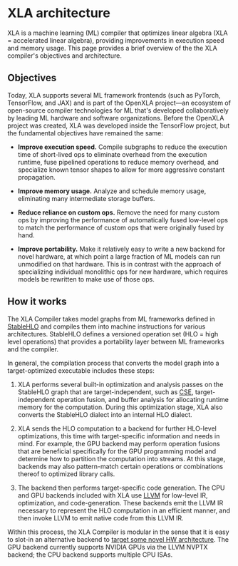 # XLA architecture

XLA is a machine learning (ML) compiler that optimizes
linear algebra (XLA = accelerated linear algebra), providing improvements in
execution speed and memory usage. This page provides a brief overview of the
the XLA compiler's objectives and architecture.

## Objectives

Today, XLA supports several ML framework frontends (such as PyTorch, TensorFlow,
and JAX) and is part of the OpenXLA project—an ecosystem of open-source compiler
technologies for ML that's developed collaboratively by leading ML
hardware and software organizations. Before the OpenXLA project was created, XLA
was developed inside the TensorFlow project, but the fundamental
objectives have remained the same:

* **Improve execution speed.** Compile subgraphs to reduce the execution time
  of short-lived ops to eliminate overhead from the execution runtime, fuse
  pipelined operations to reduce memory overhead, and specialize known
  tensor shapes to allow for more aggressive constant propagation.

* **Improve memory usage.** Analyze and schedule memory usage,
  eliminating many intermediate storage buffers.

* **Reduce reliance on custom ops.** Remove the need for many custom ops by
  improving the performance of automatically fused low-level ops to match the
  performance of custom ops that were originally fused by hand.

* **Improve portability.** Make it relatively easy to write a new backend for
  novel hardware, at which point a large fraction of ML models can
  run unmodified on that hardware. This is in contrast with the approach of
  specializing individual monolithic ops for new hardware, which requires
  models be rewritten to make use of those ops.

## How it works

The XLA Compiler takes model graphs from ML frameworks defined in
[StableHLO](https://github.com/openxla/stablehlo) and compiles them into machine
instructions for various architectures. StableHLO defines a versioned
operation set (HLO = high level operations) that provides a
portability layer between ML frameworks and the compiler.

In general, the compilation process that converts the model graph into a
target-optimized executable includes these steps:

1. XLA performs several built-in optimization and analysis passes on the
StableHLO graph that are target-independent, such as
[CSE](https://en.wikipedia.org/wiki/Common_subexpression_elimination),
target-independent operation fusion, and buffer analysis for allocating runtime
memory for the computation. During this optimization stage, XLA also converts
the StableHLO dialect into an internal HLO dialect.

2. XLA sends the HLO computation to a
backend for further HLO-level optimizations, this time with target-specific
information and needs in mind. For example, the GPU backend may perform
operation fusions that are beneficial specifically for the GPU programming model
and determine how to partition the computation into streams. At this stage,
backends may also pattern-match certain operations or combinations thereof to
optimized library calls.

3. The backend then performs target-specific code generation. The CPU and GPU
backends included with XLA use [LLVM](http://llvm.org) for low-level
IR, optimization, and code-generation. These backends emit the LLVM IR necessary
to represent the HLO computation in an efficient manner, and then invoke LLVM to
emit native code from this LLVM IR.

Within this process, the XLA Compiler is modular in the sense that it is easy to
slot-in an alternative backend to [target some novel HW
architecture](./developing_new_backend.md). The GPU backend currently supports
NVIDIA GPUs via the LLVM NVPTX backend; the CPU backend supports multiple CPU
ISAs.
